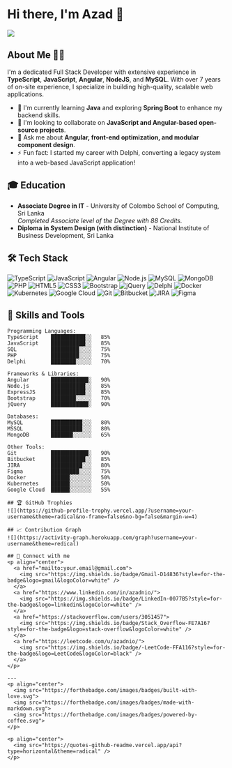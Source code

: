 # Hi there, I'm Azad 👋  
[![](https://komarev.com/ghpv/?username=azadnio&color=blue&style=flat-square)](https://github.com/azadnio)

## About Me 👨‍💻
I'm a dedicated Full Stack Developer with extensive experience in **TypeScript**, **JavaScript**, **Angular**, **NodeJS**, and **MySQL**. With over 7 years of on-site experience, I specialize in building high-quality, scalable web applications.

- 🌱 I'm currently learning **Java** and exploring **Spring Boot** to enhance my backend skills.
- 👯 I'm looking to collaborate on **JavaScript and Angular-based open-source projects**.
- 💬 Ask me about **Angular, front-end optimization, and modular component design**.
- ⚡ Fun fact: I started my career with Delphi, converting a legacy system into a web-based JavaScript application!

## 🎓 Education
- **Associate Degree in IT** - University of Colombo School of Computing, Sri Lanka  
  *Completed Associate level of the Degree with 88 Credits.*
- **Diploma in System Design (with distinction)** - National Institute of Business Development, Sri Lanka

## 🛠️ Tech Stack
![TypeScript](https://img.shields.io/badge/-TypeScript-3178C6?style=flat-square&logo=typescript&logoColor=white)
![JavaScript](https://img.shields.io/badge/-JavaScript-F7DF1E?style=flat-square&logo=javascript&logoColor=black)
![Angular](https://img.shields.io/badge/-Angular-DD0031?style=flat-square&logo=angular&logoColor=white)
![Node.js](https://img.shields.io/badge/-Node.js-339933?style=flat-square&logo=node.js&logoColor=white)
![MySQL](https://img.shields.io/badge/-MySQL-4479A1?style=flat-square&logo=mysql&logoColor=white)
![MongoDB](https://img.shields.io/badge/-MongoDB-47A248?style=flat-square&logo=mongodb&logoColor=white)
![PHP](https://img.shields.io/badge/-PHP-777BB4?style=flat-square&logo=php&logoColor=white)
![HTML5](https://img.shields.io/badge/-HTML5-E34F26?style=flat-square&logo=html5&logoColor=white)
![CSS3](https://img.shields.io/badge/-CSS3-1572B6?style=flat-square&logo=css3&logoColor=white)
![Bootstrap](https://img.shields.io/badge/-Bootstrap-7952B3?style=flat-square&logo=bootstrap&logoColor=white)
![jQuery](https://img.shields.io/badge/-jQuery-0769AD?style=flat-square&logo=jquery&logoColor=white)
![Delphi](https://img.shields.io/badge/-Delphi-EF2D5E?style=flat-square&logo=delphi&logoColor=white)
![Docker](https://img.shields.io/badge/-Docker-2496ED?style=flat-square&logo=docker&logoColor=white)
![Kubernetes](https://img.shields.io/badge/-Kubernetes-326CE5?style=flat-square&logo=kubernetes&logoColor=white)
![Google Cloud](https://img.shields.io/badge/-Google_Cloud-4285F4?style=flat-square&logo=google-cloud&logoColor=white)
![Git](https://img.shields.io/badge/-Git-F05032?style=flat-square&logo=git&logoColor=white)
![Bitbucket](https://img.shields.io/badge/-Bitbucket-0052CC?style=flat-square&logo=bitbucket&logoColor=white)
![JIRA](https://img.shields.io/badge/-JIRA-0052CC?style=flat-square&logo=jira&logoColor=white)
![Figma](https://img.shields.io/badge/-Figma-F24E1E?style=flat-square&logo=figma&logoColor=white)

## 💼 Skills and Tools
```text
Programming Languages:
TypeScript    ███████████░░   85%
JavaScript    ███████████░░   85%
SQL           █████████░░░░   75%
PHP           █████████░░░░   75%
Delphi        ████████░░░░░   70%

Frameworks & Libraries:
Angular       ████████████░   90%
Node.js       ███████████░░   85%
ExpressJS     ███████████░░   85%
Bootstrap     ████████░░░░░   70%
jQuery        ████████████░   90%

Databases:
MySQL         ██████████░░░   80%
MSSQL         ██████████░░░   80%
MongoDB       ███████░░░░░░   65%

Other Tools:
Git           ████████████░   90%
Bitbucket     ███████████░░   85%
JIRA          ██████████░░░   80%
Figma         █████████░░░░   75%
Docker        ██████░░░░░░░   50%
Kubernetes    ██████░░░░░░░   50%
Google Cloud  ██████░░░░░░░   55%

## 🏆 GitHub Trophies
![](https://github-profile-trophy.vercel.app/?username=your-username&theme=radical&no-frame=false&no-bg=false&margin-w=4)

## 📈 Contribution Graph
![](https://activity-graph.herokuapp.com/graph?username=your-username&theme=redical)

## 🤝 Connect with me
<p align="center">
  <a href="mailto:your.email@gmail.com">
    <img src="https://img.shields.io/badge/Gmail-D14836?style=for-the-badge&logo=gmail&logoColor=white" />
  </a>
  <a href="https://www.linkedin.com/in/azadnio/">
    <img src="https://img.shields.io/badge/LinkedIn-0077B5?style=for-the-badge&logo=linkedin&logoColor=white" />
  </a>
  <a href="https://stackoverflow.com/users/3051457">
    <img src="https://img.shields.io/badge/Stack_Overflow-FE7A16?style=for-the-badge&logo=stack-overflow&logoColor=white" />
  </a>
  <a href="https://leetcode.com/u/azadnio/">
    <img src="https://img.shields.io/badge/-LeetCode-FFA116?style=for-the-badge&logo=LeetCode&logoColor=black" />
  </a>
</p>

---
<p align="center">
  <img src="https://forthebadge.com/images/badges/built-with-love.svg">
  <img src="https://forthebadge.com/images/badges/made-with-markdown.svg">
  <img src="https://forthebadge.com/images/badges/powered-by-coffee.svg">
</p>

<p align="center">
  <img src="https://quotes-github-readme.vercel.app/api?type=horizontal&theme=radical" />
</p>
